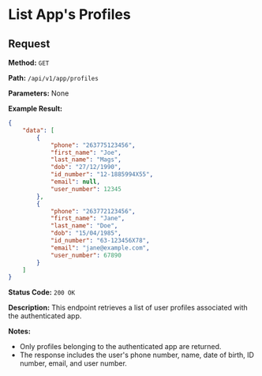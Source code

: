# List App's Profiles

## Request

**Method:** `GET`

**Path:** `/api/v1/app/profiles`

**Parameters:** None

**Example Result:**

```json
{
    "data": [
        {
            "phone": "263775123456",
            "first_name": "Joe",
            "last_name": "Mags",
            "dob": "27/12/1990",
            "id_number": "12-1885994X55",
            "email": null,
            "user_number": 12345
        },
        {
            "phone": "263772123456",
            "first_name": "Jane",
            "last_name": "Doe",
            "dob": "15/04/1985",
            "id_number": "63-123456X78",
            "email": "jane@example.com",
            "user_number": 67890
        }
    ]
}
```

**Status Code:** `200 OK`

**Description:** This endpoint retrieves a list of user profiles associated with the authenticated app.

**Notes:**

- Only profiles belonging to the authenticated app are returned.
- The response includes the user's phone number, name, date of birth, ID number, email, and user number.